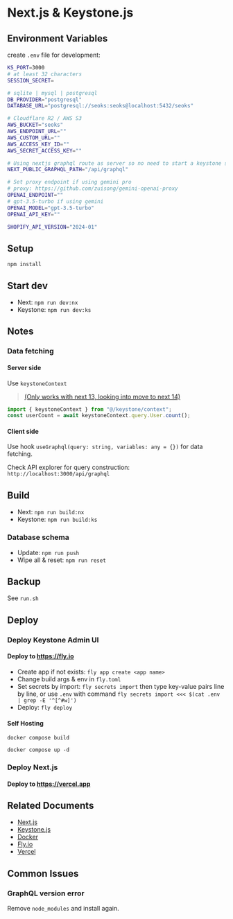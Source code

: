 # Next.js & Keystone.js

## Environment Variables

create `.env` file for development:

```sh
KS_PORT=3000
# at least 32 characters
SESSION_SECRET=

# sqlite | mysql | postgresql
DB_PROVIDER="postgresql"
DATABASE_URL="postgresql://seoks:seoks@localhost:5432/seoks"

# Cloudflare R2 / AWS S3
AWS_BUCKET="seoks"
AWS_ENDPOINT_URL=""
AWS_CUSTOM_URL=""
AWS_ACCESS_KEY_ID=""
AWS_SECRET_ACCESS_KEY=""

# Using nextjs graphql route as server so no need to start a keystone server
NEXT_PUBLIC_GRAPHQL_PATH="/api/graphql"

# Set proxy endpoint if using gemini pro
# proxy: https://github.com/zuisong/gemini-openai-proxy
OPENAI_ENDPOINT=""
# gpt-3.5-turbo if using gemini
OPENAI_MODEL="gpt-3.5-turbo"
OPENAI_API_KEY=""

SHOPIFY_API_VERSION="2024-01"
```

## Setup

`npm install`

## Start dev

- Next: `npm run dev:nx`
- Keystone: `npm run dev:ks`

## Notes

### Data fetching

#### Server side

Use `keystoneContext`

> [(Only works with next 13, looking into move to next 14)](https://github.com/keystonejs/keystone/pull/8881)

```js
import { keystoneContext } from "@/keystone/context";
const userCount = await keystoneContext.query.User.count();
```

#### Client side

Use hook `useGraphql(query: string, variables: any = {})` for data fetching.

Check API explorer for query construction: `http://localhost:3000/api/graphql`

## Build

- Next: `npm run build:nx`
- Keystone: `npm run build:ks`

### Database schema

- Update: `npm run push`
- Wipe all & reset: `npm run reset`

## Backup

See `run.sh`

## Deploy

### Deploy Keystone Admin UI

#### Deploy to <https://fly.io>

- Create app if not exists: `fly app create <app name>`
- Change build args & env in `fly.toml`
- Set secrets by import: `fly secrets import` then type key-value pairs line by line, or use `.env` with command `fly secrets import <<< $(cat .env | grep -E '^[^#w]')`
- Deploy: `fly deploy`

#### Self Hosting

`docker compose build`

`docker compose up -d`

### Deploy Next.js

#### Deploy to <https://vercel.app>

## Related Documents

- [Next.js](https://nextjs.org/docs)
- [Keystone.js](https://keystonejs.com/docs)
- [Docker](https://docs.docker.com/engine/reference/builder)
- [Fly.io](https://fly.io/docs/reference/configuration)
- [Vercel](https://vercel.com)

## Common Issues

### GraphQL version error

Remove `node_modules` and install again.

